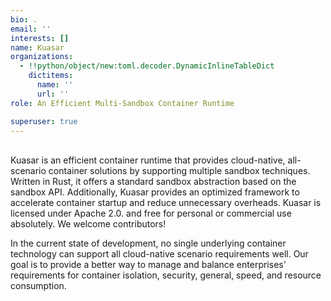 ```yaml
---
bio: .
email: ''
interests: []
name: Kuasar
organizations:
  - !!python/object/new:toml.decoder.DynamicInlineTableDict
    dictitems:
      name: ''
      url: ''
role: An Efficient Multi-Sandbox Container Runtime

superuser: true
---
```


<br/>
Kuasar is an efficient container runtime that provides cloud-native, all-scenario container solutions by supporting multiple sandbox techniques. Written in Rust, it offers a standard sandbox abstraction based on the sandbox API. Additionally, Kuasar provides an optimized framework to accelerate container startup and reduce unnecessary overheads.
Kuasar is licensed under Apache 2.0. and free for personal or commercial use absolutely. We welcome contributors!

In the current state of development, no single underlying container technology can support all cloud-native scenario requirements well. Our goal is to provide a better way to manage and balance enterprises' requirements for container isolation, security, general, speed, and resource consumption. 
